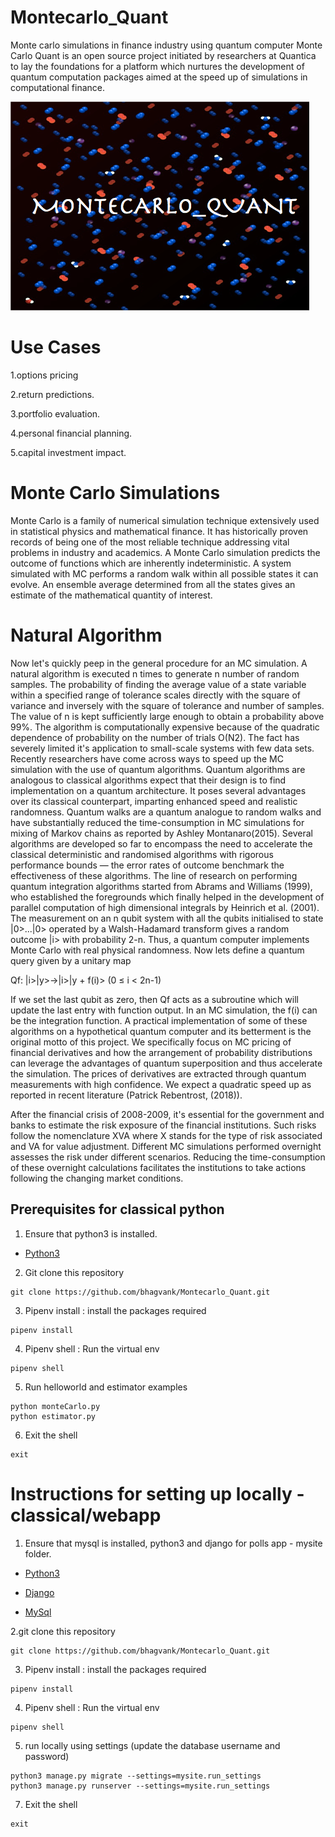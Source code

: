 # Montecarlo_Quant
Monte carlo simulations  in finance industry using quantum computer
Monte Carlo Quant is an open source project initiated by researchers at Quantica to lay the foundations for a platform which nurtures the development of quantum computation packages aimed at the speed up of simulations in computational finance. 


![alt text](https://github.com/bhagvank/arc/blob/master/monte_carlo_quant.png)

# Use Cases

1.options pricing

2.return predictions.

3.portfolio evaluation.

4.personal financial planning.

5.capital investment impact.

# Monte Carlo Simulations

Monte Carlo is a family of numerical simulation technique extensively used in statistical physics and mathematical finance. It has historically proven records of being one of the most reliable technique addressing vital problems in industry and academics. A Monte Carlo simulation predicts the outcome of functions which are inherently indeterministic. A system simulated with MC performs a random walk within all possible states it can evolve. An ensemble average determined from all the states gives an estimate of the mathematical quantity of interest. 
# Natural Algorithm
Now let's quickly peep in the general procedure for an MC simulation. A natural algorithm is executed n times to generate n number of random samples. The probability of finding the average value of a state variable within a specified range of tolerance scales directly with the square of variance and inversely with the square of tolerance and number of samples. The value of n is kept sufficiently large enough to obtain a probability above 99%. 
The algorithm is computationally expensive because of the quadratic dependence of probability on the number of trials O(N2). The fact has severely limited it's application to small-scale systems with few data sets. Recently researchers have come across ways to speed up the MC simulation with the use of quantum algorithms. Quantum algorithms are analogous to classical algorithms expect that their design is to find implementation on a quantum architecture. It poses several advantages over its classical counterpart, imparting enhanced speed and realistic randomness. Quantum walks are a quantum analogue to random walks and have substantially reduced the time-consumption in MC simulations for mixing of Markov chains as reported by Ashley Montanaro(2015). Several algorithms are developed so far to encompass the need to accelerate the classical deterministic and randomised algorithms with rigorous performance bounds — the error rates of outcome benchmark the effectiveness of these algorithms. 
The line of research on performing quantum integration algorithms started from Abrams and Williams (1999), who established the foregrounds which finally helped in the development of parallel computation of high dimensional integrals by Heinrich et al. (2001). 
The measurement on an n qubit system with all the qubits initialised to state |0>...|0> operated by a Walsh-Hadamard transform gives a random outcome |i> with probability 2-n. Thus, a quantum computer implements Monte Carlo with real physical randomness. Now lets define a quantum query given by a unitary map

Qf: |i>|y>→|i>|y + f(i)> (0 ≤ i < 2n-1)

If we set the last qubit as zero, then Qf acts as a subroutine which will update the last entry with function output. In an MC simulation, the f(i) can be the integration function.
A practical implementation of some of these algorithms on a hypothetical quantum computer and its betterment is the original motto of this project. We specifically focus on MC pricing of financial derivatives and how the arrangement of probability distributions can leverage the advantages of quantum superposition and thus accelerate the simulation. The prices of derivatives are extracted through quantum measurements with high confidence. We expect a quadratic speed up as reported in recent literature (Patrick Rebentrost, (2018)). 

After the financial crisis of 2008-2009, it's essential for the government and banks to estimate the risk exposure of the financial institutions. Such risks follow the nomenclature XVA where X stands for the type of risk associated and VA for value adjustment.  Different MC simulations performed overnight assesses the risk under different scenarios. Reducing the time-consumption of these overnight calculations facilitates the institutions to take actions following the changing market conditions. 


## Prerequisites for classical python

1. Ensure that  python3 is installed.
  * [Python3](https://www.python.org/downloads/)
  
2. Git clone this repository
```
git clone https://github.com/bhagvank/Montecarlo_Quant.git

```
3. Pipenv install : install the packages required
```
pipenv install
```

4. Pipenv shell : Run the virtual env 
```
pipenv shell
```
5. Run helloworld and estimator examples
```
python monteCarlo.py
python estimator.py

```
6. Exit the shell
```
exit
```

# Instructions for setting up locally - classical/webapp
1. Ensure that mysql is installed, python3 and django for polls app - mysite folder.

  * [Python3](https://www.python.org/downloads/)

  * [Django](https://docs.djangoproject.com/en/2.0/topics/install/#installing-official-release)

  * [MySql](https://www.mysql.com/downloads/)
  
  
2.git clone this repository
```
git clone https://github.com/bhagvank/Montecarlo_Quant.git

```
   
3. Pipenv install : install the packages required
```
pipenv install
```

4. Pipenv shell : Run the virtual env 
```
pipenv shell
```  
   
5. run locally using settings (update the database username and password)
```
python3 manage.py migrate --settings=mysite.run_settings
python3 manage.py runserver --settings=mysite.run_settings

```

7. Exit the shell
```
exit
```  
